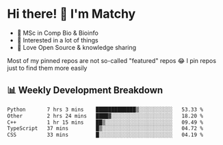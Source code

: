 # Hi there! 👋 I'm Matchy

- 🧬 MSc in Comp Bio & Bioinfo
- 🎈 Interested in a lot of things
- 💜 Love Open Source & knowledge sharing

Most of my pinned repos are not so-called "featured" repos 😂 I pin repos just to find them more easily

## 📊 Weekly Development Breakdown

<!--START_SECTION:waka-->

```txt
Python       7 hrs 3 mins    █████████████▒░░░░░░░░░░░   53.33 %
Other        2 hrs 24 mins   ████▓░░░░░░░░░░░░░░░░░░░░   18.20 %
C++          1 hr 15 mins    ██▒░░░░░░░░░░░░░░░░░░░░░░   09.49 %
TypeScript   37 mins         █▒░░░░░░░░░░░░░░░░░░░░░░░   04.72 %
CSS          33 mins         █░░░░░░░░░░░░░░░░░░░░░░░░   04.19 %
```

<!--END_SECTION:waka-->
